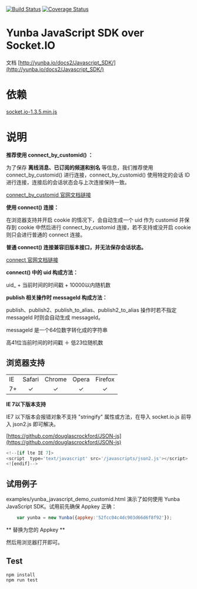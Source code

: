 [![Build Status](https://travis-ci.org/yunba/yunba-javascript-sdk.png?branch=master)](http://travis-ci.org/yunba/yunba-javascript-sdk)
[![Coverage Status](https://coveralls.io/repos/yunba/yunba-javascript-sdk/badge.svg?branch=master&service=github)](https://coveralls.io/github/yunba/yunba-javascript-sdk?branch=master)

# Yunba JavaScript SDK over Socket.IO

文档 
[http://yunba.io/docs2/Javascript_SDK/](http://yunba.io/docs2/Javascript_SDK/)

# 依赖
[socket.io-1.3.5.min.js](examples/javascripts/socket.io-1.3.5.min.js)

# 说明

**推荐使用 connect_by_customid() ：**

为了保存 **离线消息、已订阅的频道和别名** 等信息，我们推荐使用  connect_by_customid() 进行连接，connect_by_customid() 使用特定的会话 ID 进行连接，连接后的会话状态会与上次连接保持一致。

[connect_by_customid 官网文档链接](http://yunba.io/docs2/Javascript_SDK/#connect_by_customid)


**使用 connect() 连接：**

在浏览器支持并开启 cookie 的情况下，会自动生成一个 uid 作为 customid 并保存到 cookie 中然后进行 connect_by_customid 连接，若不支持或没开启 cookie 则只会进行普通的 connect 连接。

**普通 connect() 连接兼容旧版本接口，并无法保存会话状态。**

[connect 官网文档链接](http://yunba.io/docs2/Javascript_SDK/#connect)

**connect() 中的 uid 构成方法：**

uid_ + 当前时间的时间戳 + 10000以内随机数

**publish 相关操作时 messageId 构成方法：**

publish、publish2、publish_to_alias、publish2_to_alias 操作时若不指定 messageId 时则会自动生成 messageId。

messageId 是一个64位数字转化成的字符串

高41位当前时间的时间戳 ＋ 低23位随机数

## 浏览器支持
<table>
  <tbody>
    <tr>
      <td>IE</td>
      <td>Safari</td>
      <td>Chrome</td>
      <td>Opera</td>
      <td>Firefox</td>
    </tr>
    <tr>
      <td align="center">7+</td>
      <td align="center">✓</td>
      <td align="center">✓</td>
      <td align="center">✓</td>
      <td align="center">✓</td>
    </tr>
  </tbody>
</table>

**IE 7以下版本支持**

IE7 以下版本会报错对象不支持 "stringify" 属性或方法，在导入 socket.io.js 前导入 json2.js 即可解决。

[https://github.com/douglascrockford/JSON-js](https://github.com/douglascrockford/JSON-js)

```javascript
<!--[if lte IE 7]>
<script  type='text/javascript' src='/javascripts/json2.js'></script>
<![endif]-->
```

## 试用例子

examples/yunba_javascript_demo_customid.html 演示了如何使用 Yunba JavaScript SDK。试用前先确保 Appkey 正确：

```javascript
	var yunba = new Yunba({appkey:'52fcc04c4dc903d66d6f8f92'});
```

** 替换为您的 Appkey **

然后用浏览器打开即可。

## Test  
```
npm install
npm run test
```

